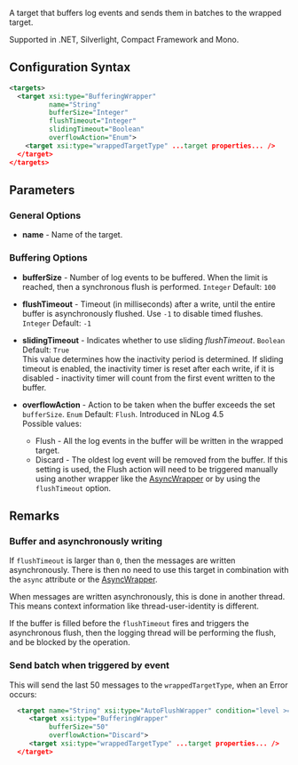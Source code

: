 A target that buffers log events and sends them in batches to the wrapped target. 

Supported in .NET, Silverlight, Compact Framework and Mono.

## Configuration Syntax
```xml
<targets>
  <target xsi:type="BufferingWrapper"
          name="String"
          bufferSize="Integer"
          flushTimeout="Integer"
          slidingTimeout="Boolean"
          overflowAction="Enum">
    <target xsi:type="wrappedTargetType" ...target properties... />
  </target>
</targets>
```
## Parameters
### General Options
* **name** - Name of the target.
### Buffering Options
* **bufferSize** - Number of log events to be buffered. When the limit is reached, then a synchronous flush is performed. `Integer` Default: `100`

* **flushTimeout** - Timeout (in milliseconds) after a write, until the entire buffer is asynchronously flushed. Use `-1` to disable timed flushes. `Integer` Default: `-1`

* **slidingTimeout** - Indicates whether to use sliding _flushTimeout_. `Boolean` Default: `True`  
This value determines how the inactivity period is determined. If sliding timeout is enabled, the inactivity timer is reset after each write, if it is disabled - inactivity timer will count from the first event written to the buffer.

* **overflowAction** - Action to be taken when the buffer exceeds the set `bufferSize`. `Enum` Default: `Flush`. Introduced in NLog 4.5  
Possible values:
  * Flush - All the log events in the buffer will be written in the wrapped target.
  * Discard - The oldest log event will be removed from the buffer. If this setting is used, the Flush action will need to be triggered manually using another wrapper like the [AsyncWrapper](https://github.com/nlog/NLog/wiki/AsyncWrapper-target) or by using the `flushTimeout` option.

## Remarks

### Buffer and asynchronously writing

If `flushTimeout` is larger than `0`, then the messages are written asynchronously. There is then no need to use this target in combination with the `async` attribute or the [AsyncWrapper](https://github.com/NLog/NLog/wiki/AsyncWrapper-target).

When messages are written asynchronously, this is done in another thread. This means context information like thread-user-identity is different.

If the buffer is filled before the `flushTimeout` fires and triggers the asynchronous flush, then the logging thread will be performing the flush, and be blocked by the operation.

### Send batch when triggered by event
This will send the last 50 messages to the `wrappedTargetType`, when an Error occurs:

```xml
  <target name="String" xsi:type="AutoFlushWrapper" condition="level >= LogLevel.Error">
     <target xsi:type="BufferingWrapper"
          bufferSize="50"
          overflowAction="Discard">
     <target xsi:type="wrappedTargetType" ...target properties... />
  </target>
```